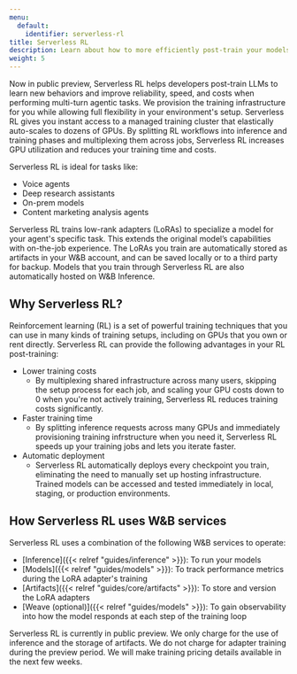 ```yaml
---
menu:
  default:
    identifier: serverless-rl
title: Serverless RL
description: Learn about how to more efficiently post-train your models using reinforcement learning.
weight: 5
---
```


Now in public preview, Serverless RL helps developers post-train LLMs to learn new behaviors and improve reliability, speed, and costs when performing multi-turn agentic tasks. We provision the training infrastructure for you while allowing full flexibility in your environment's setup. Serverless RL gives you instant access to a managed training cluster that elastically auto-scales to dozens of GPUs. By splitting RL workflows into inference and training phases and multiplexing them across jobs, Serverless RL increases GPU utilization and reduces your training time and costs.

Serverless RL is ideal for tasks like:
* Voice agents
* Deep research assistants
* On-prem models
* Content marketing analysis agents

Serverless RL trains low-rank adapters (LoRAs) to specialize a model for your agent's specific task. This extends the original model’s capabilities with on-the-job experience. The LoRAs you train are automatically stored as artifacts in your W&B account, and can be saved locally or to a third party for backup. Models that you train through Serverless RL are also automatically hosted on W&B Inference.

## Why Serverless RL?

Reinforcement learning (RL) is a set of powerful training techniques that you can use in many kinds of training setups, including on GPUs that you own or rent directly. Serverless RL can provide the following advantages in your RL post-training:

* Lower training costs
  * By multiplexing shared infrastructure across many users, skipping the setup process for each job, and scaling your GPU costs down to 0 when you're not actively training, Serverless RL reduces training costs significantly.
* Faster training time
  * By splitting inference requests across many GPUs and immediately provisioning training infrstructure when you need it, Serverless RL speeds up your training jobs and lets you iterate faster.
* Automatic deployment
  * Serverless RL automatically deploys every checkpoint you train, eliminating the need to manually set up hosting infrastructure. Trained models can be accessed and tested immediately in local, staging, or production environments.

## How Serverless RL uses W&B services

Serverless RL uses a combination of the following W&B services to operate:

* [Inference]({{< relref "guides/inference" >}}): To run your models
* [Models]({{< relref "guides/models" >}}): To track performance metrics during the LoRA adapter's training
* [Artifacts]({{< relref "guides/core/artifacts" >}}): To store and version the LoRA adapters
* [Weave (optional)]({{< relref "guides/models" >}}): To gain observability into how the model responds at each step of the training loop

Serverless RL is currently in public preview. We only charge for the use of inference and the storage of artifacts. We do not charge for adapter training during the preview period. We will make training pricing details available in the next few weeks.
